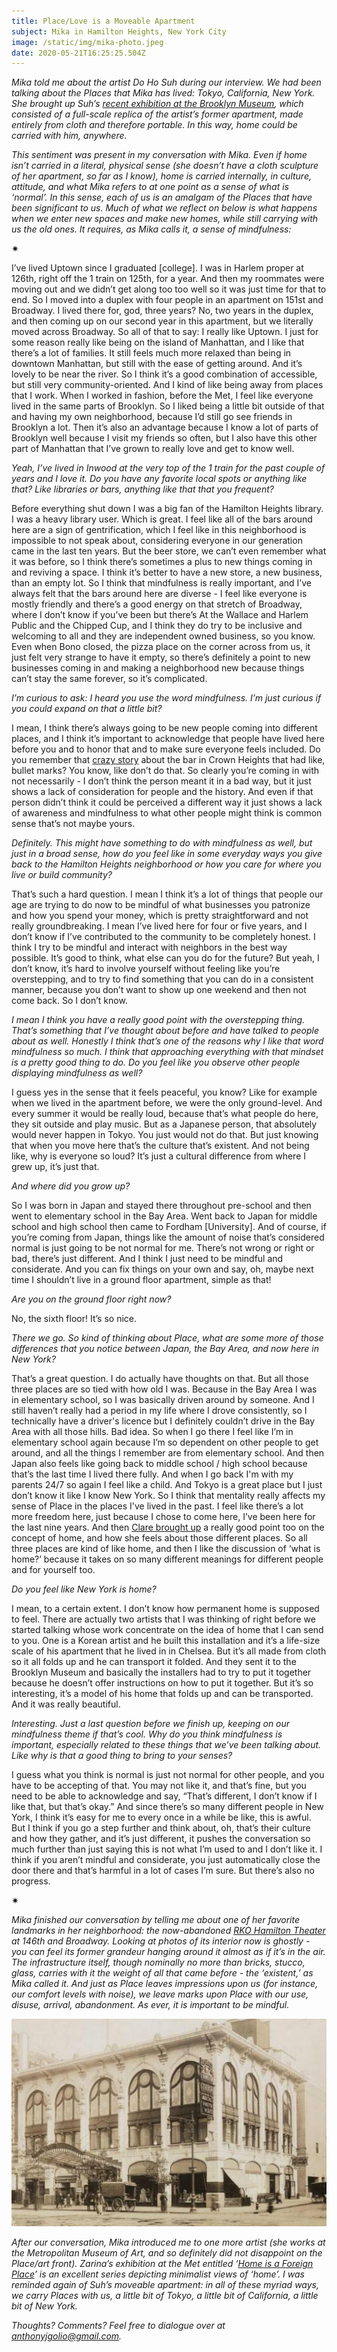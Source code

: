 ```yaml
---
title: Place/Love is a Moveable Apartment
subject: Mika in Hamilton Heights, New York City
image: /static/img/mika-photo.jpeg
date: 2020-05-21T16:25:25.504Z
---
```

*Mika told me about the artist Do Ho Suh during our interview. We had been talking about the Places that Mika has lived: Tokyo, California, New York. She brought up Suh’s [recent exhibition at the Brooklyn Museum](https://www.brooklynmuseum.org/exhibitions/one_do_ho_suh), which consisted of a full-scale replica of the artist’s former apartment, made entirely from cloth and therefore portable. In this way, home could be carried with him, anywhere.*

*This sentiment was present in my conversation with Mika. Even if home isn’t carried in a literal, physical sense (she doesn’t have a cloth sculpture of her apartment, so far as I know), home is carried internally, in culture, attitude, and what Mika refers to at one point as a sense of what is ‘normal’. In this sense, each of us is an amalgam of the Places that have been significant to us. Much of what we reflect on below is what happens when we enter new spaces and make new homes, while still carrying with us the old ones. It requires, as Mika calls it, a sense of mindfulness:*

<div>✷</div>

I’ve lived Uptown since I graduated \[college]. I was in Harlem proper at 126th, right off the 1 train on 125th, for a year. And then my roommates were moving out and we didn’t get along too too well so it was just time for that to end. So I moved into a duplex with four people in an apartment on 151st and Broadway. I lived there for, god, three years? No, two years in the duplex, and then coming up on our second year in this apartment, but we literally moved across Broadway. So all of that to say: I really like Uptown. I just for some reason really like being on the island of Manhattan, and I like that there’s a lot of families. It still feels much more relaxed than being in downtown Manhattan, but still with the ease of getting around. And it’s lovely to be near the river. So I think it’s a good combination of accessible, but still very community-oriented. And I kind of like being away from places that I work. When I worked in fashion, before the Met, I feel like everyone lived in the same parts of Brooklyn. So I liked being a little bit outside of that and having my own neighborhood, because I’d still go see friends in Brooklyn a lot. Then it’s also an advantage because I know a lot of parts of Brooklyn well because I visit my friends so often, but I also have this other part of Manhattan that I’ve grown to really love and get to know well.

*Yeah, I’ve lived in Inwood at the very top of the 1 train for the past couple of years and I love it. Do you have any favorite local spots or anything like that? Like libraries or bars, anything like that that you frequent?*

Before everything shut down I was a big fan of the Hamilton Heights library. I was a heavy library user. Which is great. I feel like all of the bars around here are a sign of gentrification, which I feel like in this neighborhood is impossible to not speak about, considering everyone in our generation came in the last ten years. But the beer store, we can’t even remember what it was before, so I think there’s sometimes a plus to new things coming in and reviving a space. I think it’s better to have a new store, a new business, than an empty lot. So I think that mindfulness is really important, and I’ve always felt that the bars around here are diverse - I feel like everyone is mostly friendly and there’s a good energy on that stretch of Broadway, where I don’t know if you’ve been but there’s At the Wallace and Harlem Public and the Chipped Cup, and I think they do try to be inclusive and welcoming to all and they are independent owned business, so you know. Even when Bono closed, the pizza place on the corner across from us, it just felt very strange to have it empty, so there’s definitely a point to new businesses coming in and making a neighborhood new because things can’t stay the same forever, so it’s complicated.

*I’m curious to ask: I heard you use the word mindfulness. I’m just curious if you could expand on that a little bit?*

I mean, I think there’s always going to be new people coming into different places, and I think it’s important to acknowledge that people have lived here before you and to honor that and to make sure everyone feels included. Do you remember that [crazy story](https://ny.eater.com/2017/8/25/16202324/summerhill-town-hall-becca-brennan-apology) about the bar in Crown Heights that had like, bullet marks? You know, like don’t do that. So clearly you’re coming in with not necessarily - I don’t think the person meant it in a bad way, but it just shows a lack of consideration for people and the history. And even if that person didn’t think it could be perceived a different way it just shows a lack of awareness and mindfulness to what other people might think is common sense that’s not maybe yours.

*Definitely. This might have something to do with mindfulness as well, but just in a broad sense, how do you feel like in some everyday ways you give back to the Hamilton Heights neighborhood or how you care for where you live or build community?*

That’s such a hard question. I mean I think it’s a lot of things that people our age are trying to do now to be mindful of what businesses you patronize and how you spend your money, which is pretty straightforward and not really groundbreaking. I mean I’ve lived here for four or five years, and I don’t know if I’ve contributed to the community to be completely honest. I think I try to be mindful and interact with neighbors in the best way possible. It’s good to think, what else can you do for the future? But yeah, I don’t know, it’s hard to involve yourself without feeling like you’re overstepping, and to try to find something that you can do in a consistent manner, because you don’t want to show up one weekend and then not come back. So I don’t know.

*I mean I think you have a really good point with the overstepping thing. That’s something that I’ve thought about before and have talked to people about as well. Honestly I think that’s one of the reasons why I like that word mindfulness so much. I think that approaching everything with that mindset is a pretty good thing to do. Do you feel like you observe other people displaying mindfulness as well?*

I guess yes in the sense that it feels peaceful, you know? Like for example when we lived in the apartment before, we were the only ground-level. And every summer it would be really loud, because that’s what people do here, they sit outside and play music. But as a Japanese person, that absolutely would never happen in Tokyo. You just would not do that. But just knowing that when you move here that’s the culture that’s existent. And not being like, why is everyone so loud? It’s just a cultural difference from where I grew up, it’s just that.

*And where did you grow up?*

So I was born in Japan and stayed there throughout pre-school and then went to elementary school in the Bay Area. Went back to Japan for middle school and high school then came to Fordham \[University]. And of course, if you’re coming from Japan, things like the amount of noise that’s considered normal is just going to be not normal for me. There’s not wrong or right or bad, there’s just different. And I think I just need to be mindful and considerate. And you can fix things on your own and say, oh, maybe next time I shouldn’t live in a ground floor apartment, simple as that!

*Are you on the ground floor right now?*

No, the sixth floor! It’s so nice.

*There we go. So kind of thinking about Place, what are some more of those differences that you notice between Japan, the Bay Area, and now here in New York?*

That’s a great question. I do actually have thoughts on that. But all those three places are so tied with how old I was. Because in the Bay Area I was in elementary school, so I was basically driven around by someone. And I still haven’t really had a period in my life where I drove consistently, so I technically have a driver's licence but I definitely couldn’t drive in the Bay Area with all those hills. Bad idea. So when I go there I feel like I’m in elementary school again because I’m so dependent on other people to get around, and all the things I remember are from elementary school. And then Japan also feels like going back to middle school / high school because that’s the last time I lived there fully. And when I go back I'm with my parents 24/7 so again I feel like a child. And Tokyo is a great place but I just don’t know it like I know New York. So I think that mentality really affects my sense of Place in the places I've lived in the past. I feel like there’s a lot more freedom here, just because I chose to come here, I’ve been here for the last nine years. And then [Clare brought up](https://www.placeloveproject.com/interviews/placelove-is-new-homes-and-old/) a really good point too on the concept of home, and how she feels about those different places. So all three places are kind of like home, and then I like the discussion of ‘what is home?’ because it takes on so many different meanings for different people and for yourself too.

*Do you feel like New York is home?*

I mean, to a certain extent. I don’t know how permanent home is supposed to feel. There are actually two artists that I was thinking of right before we started talking whose work concentrate on the idea of home that I can send to you. One is a Korean artist and he built this installation and it’s a life-size scale of his apartment that he lived in in Chelsea. But it’s all made from cloth so it all folds up and he can transport it folded. And they sent it to the Brooklyn Museum and basically the installers had to try to put it together because he doesn’t offer instructions on how to put it together. But it’s so interesting, it’s a model of his home that folds up and can be transported. And it was really beautiful.

*Interesting. Just a last question before we finish up, keeping on our mindfulness theme if that’s cool. Why do you think mindfulness is important, especially related to these things that we’ve been talking about. Like why is that a good thing to bring to your senses?*

I guess what you think is normal is just not normal for other people, and you have to be accepting of that. You may not like it, and that’s fine, but you need to be able to acknowledge and say, “That’s different, I don’t know if I like that, but that’s okay.” And since there’s so many different people in New York, I think it’s easy for me to every once in a while be like, this is awful. But I think if you go a step further and think about, oh, that’s their culture and how they gather, and it’s just different, it pushes the conversation so much further than just saying this is not what I’m used to and I don’t like it. I think if you aren’t mindful and considerate, you just automatically close the door there and that’s harmful in a lot of cases I’m sure. But there’s also no progress.

<div>✷</div>

*Mika finished our conversation by telling me about one of her favorite landmarks in her neighborhood: the now-abandoned [RKO Hamilton Theater](https://afterthefinalcurtain.net/2011/11/07/the-rko-hamilton-theatre/) at 146th and Broadway. Looking at photos of its interior now is ghostly - you can feel its former grandeur hanging around it almost as if it’s in the air. The infrastructure itself, though nominally no more than bricks, stucco, glass, carries with it the weight of all that came before - the ‘existent,’ as Mika called it. And just as Place leaves impressions upon us (for instance, our comfort levels with noise), we leave marks upon Place with our use, disuse, arrival, abandonment. As ever, it is important to be mindful.*

![](/static/img/screen-shot-2017-11-14-at-19.09.33-1-.png)

*After our conversation, Mika introduced me to one more artist (she works at the Metropolitan Museum of Art, and so definitely did not disappoint on the Place/art front). Zarina’s exhibition at the Met entitled ‘[Home is a Foreign Place](https://www.metmuseum.org/art/collection/search/499720)’ is an excellent series depicting minimalist views of ‘home’. I was reminded again of Suh’s moveable apartment: in all of these myriad ways, we carry Places with us, a little bit of Tokyo, a little bit of California, a little bit of New York.*

*Thoughts? Comments? Feel free to dialogue over at anthonyjgolio@gmail.com.*